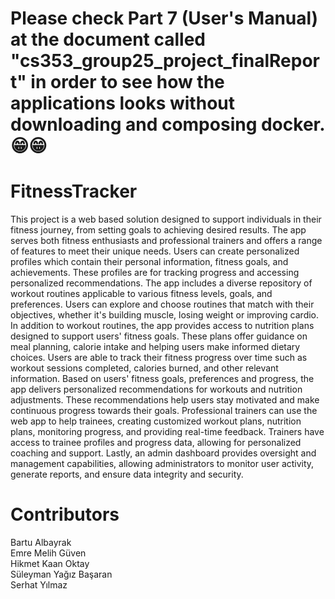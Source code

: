 # Please check Part 7 (User's Manual) at the document called "cs353_group25_project_finalReport" in order to see how the applications looks without downloading and composing docker. 😁😁

# FitnessTracker
This project is a web based solution designed to support individuals in their fitness
journey, from setting goals to achieving desired results. The app serves both fitness
enthusiasts and professional trainers and offers a range of features to meet their unique
needs. Users can create personalized profiles which contain their personal information,
fitness goals, and achievements. These profiles are for tracking progress and accessing
personalized recommendations. The app includes a diverse repository of workout routines
applicable to various fitness levels, goals, and preferences. Users can explore and choose
routines that match with their objectives, whether it's building muscle, losing weight or
improving cardio. In addition to workout routines, the app provides access to nutrition plans
designed to support users' fitness goals. These plans offer guidance on meal planning,
calorie intake and helping users make informed dietary choices. Users are able to track their
fitness progress over time such as workout sessions completed, calories burned, and other
relevant information. Based on users' fitness goals, preferences and progress, the app
delivers personalized recommendations for workouts and nutrition adjustments. These
recommendations help users stay motivated and make continuous progress towards their
goals. Professional trainers can use the web app to help trainees, creating customized
workout plans, nutrition plans, monitoring progress, and providing real-time feedback.
Trainers have access to trainee profiles and progress data, allowing for personalized
coaching and support. Lastly, an admin dashboard provides oversight and management
capabilities, allowing administrators to monitor user activity, generate reports, and ensure
data integrity and security.

# Contributors
Bartu Albayrak<br>
Emre Melih Güven<br>
Hikmet Kaan Oktay<br>
Süleyman Yağız Başaran<br>
Serhat Yılmaz 


